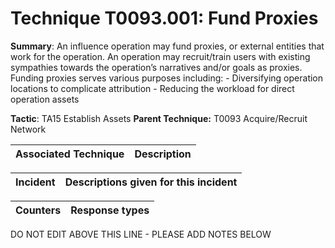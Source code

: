 # Technique T0093.001: Fund Proxies

**Summary**: An influence operation may fund proxies, or external entities that work for the operation. An operation may recruit/train users with existing sympathies towards the operation’s narratives and/or goals as proxies. Funding proxies serves various purposes including: - Diversifying operation locations to complicate attribution - Reducing the workload for direct operation assets

**Tactic**: TA15 Establish Assets            **Parent Technique:** T0093 Acquire/Recruit Network


| Associated Technique | Description |
| --------- | ------------------------- |



| Incident | Descriptions given for this incident |
| -------- | -------------------- |



| Counters | Response types |
| -------- | -------------- |


DO NOT EDIT ABOVE THIS LINE - PLEASE ADD NOTES BELOW